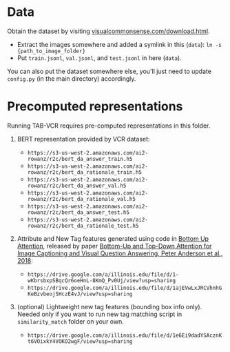 # Data

Obtain the dataset by visiting [visualcommonsense.com/download.html](https://visualcommonsense.com/download.html). 
 - Extract the images somewhere and added a symlink in this (`data`): `ln -s {path_to_image_folder}`
 - Put `train.jsonl`, `val.jsonl`, and `test.jsonl` in here (`data`).
 
You can also put the dataset somewhere else, you'll just need to update `config.py` (in the main directory) accordingly.

# Precomputed representations
Running TAB-VCR requires pre-computed representations in this folder. 

1. BERT representation provided by VCR dataset:
    * `https://s3-us-west-2.amazonaws.com/ai2-rowanz/r2c/bert_da_answer_train.h5`
    * `https://s3-us-west-2.amazonaws.com/ai2-rowanz/r2c/bert_da_rationale_train.h5`
    * `https://s3-us-west-2.amazonaws.com/ai2-rowanz/r2c/bert_da_answer_val.h5`
    * `https://s3-us-west-2.amazonaws.com/ai2-rowanz/r2c/bert_da_rationale_val.h5`
    * `https://s3-us-west-2.amazonaws.com/ai2-rowanz/r2c/bert_da_answer_test.h5`
    * `https://s3-us-west-2.amazonaws.com/ai2-rowanz/r2c/bert_da_rationale_test.h5`
    
  
2. Attribute and New Tag features generated using code in [Bottom Up Attention](https://github.com/peteanderson80/bottom-up-attention), released by paper [Bottom-Up and Top-Down Attention for Image Captioning and Visual Question Answering, Peter Anderson et al., 2018](https://arxiv.org/abs/1707.07998):
    * `https://drive.google.com/a/illinois.edu/file/d/1-wKbrsbxpSBqcQr6oeHnL-8KmQ_Pv0Uj/view?usp=sharing`
    * `https://drive.google.com/a/illinois.edu/file/d/1ajEVwLxJRCVhnhGKeBzvbeojSHczE4vJ/view?usp=sharing`
    
  
3. (optional) Lightweight new tag features (bounding box info only). Needed only if you want to run new tag matching script in `similarity_match` folder on your own. 
    * `https://drive.google.com/a/illinois.edu/file/d/1e6Ei9dadYSAcznKt6VOixkY4VOKO2wgF/view?usp=sharing`
    
